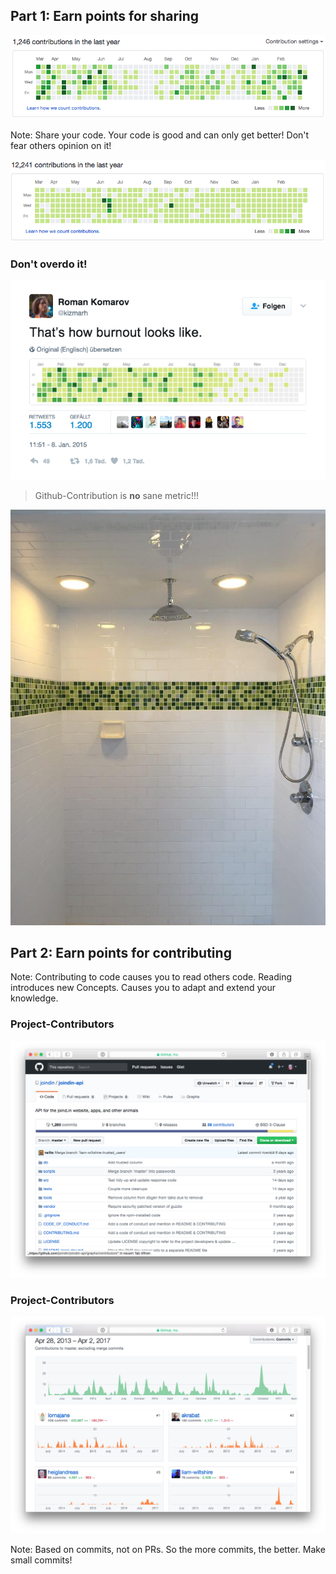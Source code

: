 ## Part 1: Earn points for sharing




![Github-Contribution activity](../base/img/heiglandreas.png)

Note: Share your code. Your code is good and can only get better! Don't fear
others opinion on it!





![Github-Contributing](../base/img/ocramius.png)




### Don't overdo it!

![Github-burnout](../base/img/githubburnout.png)



> Github-Contribution is **no** sane metric!!!



![Github-Contribution activity](../base/img/githubshower.jpg)




## Part 2: Earn points for contributing

Note: Contributing to code causes you to read others code. Reading introduces new
Concepts. Causes you to adapt and extend your knowledge. 



### Project-Contributors

![Github-Project contributors](../base/img/githubContributorsWhere.png)



### Project-Contributors

![Github-Project contributors](../base/img/githubContributors2.png)

Note: Based on commits, not on PRs. So the more commits, the better. Make small commits!


